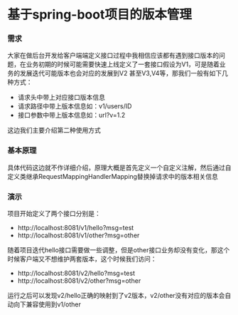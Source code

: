 # 基于spring-boot项目的版本管理


### 需求

大家在做后台开发给客户端端定义接口过程中我相信应该都有遇到接口版本的问题，在业务初期的时候可能需要快速上线定义了一套接口假设为V1，可是随着业务的发展迭代可能版本也会对应的发展到V2
甚至V3,V4等，那我们一般有如下几种方式：

- 请求头中带上对应接口版本信息
- 请求路径中带上版本信息如：v1/users/ID
- 接口参数中带上版本信息如：url?v=1.2

这边我们主要介绍第二种使用方式

### 基本原理

具体代码这边就不作详细介绍，原理大概是首先定义一个自定义注解，然后通过自定义类继承RequestMappingHandlerMapping替换掉请求中的版本相关信息

### 演示

项目开始定义了两个接口分别是：
- http://localhost:8081/v1/hello?msg=test
- http://localhost:8081/v1/other?msg=other

随着项目迭代hello接口需要做一些调整，但是other接口业务却没有变化，那这个时候客户端又不想维护两套版本，这个时候我们访问：
- http://localhost:8081/v2/hello?msg=test
- http://localhost:8081/v2/other?msg=other

运行之后可以发现v2/hello正确的映射到了v2版本，v2/other没有对应的版本会自动向下兼容使用到v1/other


